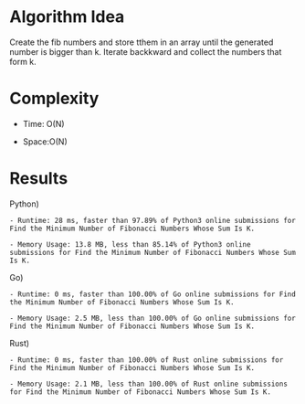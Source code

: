 # Algorithm Idea

Create the fib numbers and store tthem in an array until the generated number is bigger than k. Iterate backkward and collect the numbers that form k.

# Complexity

- Time: O(N)

- Space:O(N)

# Results

Python)

    - Runtime: 28 ms, faster than 97.89% of Python3 online submissions for Find the Minimum Number of Fibonacci Numbers Whose Sum Is K.

    - Memory Usage: 13.8 MB, less than 85.14% of Python3 online submissions for Find the Minimum Number of Fibonacci Numbers Whose Sum Is K.

Go)

    - Runtime: 0 ms, faster than 100.00% of Go online submissions for Find the Minimum Number of Fibonacci Numbers Whose Sum Is K.

    - Memory Usage: 2.5 MB, less than 100.00% of Go online submissions for Find the Minimum Number of Fibonacci Numbers Whose Sum Is K.

Rust)

    - Runtime: 0 ms, faster than 100.00% of Rust online submissions for Find the Minimum Number of Fibonacci Numbers Whose Sum Is K.

    - Memory Usage: 2.1 MB, less than 100.00% of Rust online submissions for Find the Minimum Number of Fibonacci Numbers Whose Sum Is K.
